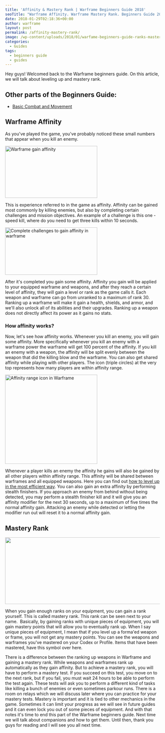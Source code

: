 ```yaml
---
title: 'Affinity & Mastery Rank | Warframe Beginners Guide 2018'
seoTitle: "Warframe Affinity. Warframe Mastery Rank. Beginners Guide 2018"
date: 2018-01-29T02:18:36+00:00
author: warframe
layout: post
permalink: /affinity-mastery-rank/
image: /wp-content/uploads/2018/01/warfame-beginners-guide-ranks-mastery.jpg
categories:
  - Guides
tags:
  - beginners guide
  - guides
---
```

Hey guys! Welcomed back to the Warframe beginners guide. On this article, we will talk about leveling up and mastery rank.<!--more-->

## Other parts of the Beginners Guide:

  * [Basic Combat and Movement](https://warframeblog.com/warframe-beginners-guide-combat-and-movement/)

## Warframe Affinity

As you've played the game, you've probably noticed these small numbers that appear when you kill an enemy.
  
<img src="https://warframeblog.com/wp-content/uploads/2018/01/Screenshot-2018-01-29-01.37.04-300x169.png" title="Warframe affinity" alt="Warframe gain affinity" width="300" height="169" class="alignnone size-medium wp-image-620" srcset="https://warframeblog.com/wp-content/uploads/2018/01/Screenshot-2018-01-29-01.37.04-300x169.png 300w, https://warframeblog.com/wp-content/uploads/2018/01/Screenshot-2018-01-29-01.37.04-768x432.png 768w, https://warframeblog.com/wp-content/uploads/2018/01/Screenshot-2018-01-29-01.37.04-1024x576.png 1024w" sizes="(max-width: 300px) 100vw, 300px" />
  
This is experience referred to in the game as affinity. Affinity can be gained most commonly by killing enemies, but also by completing certain challenges and mission objectives. An example of a challenge is this one - speed kill, where do you need to get three kills within 10 seconds.

<img src="https://warframeblog.com/wp-content/uploads/2018/01/Screenshot-2018-01-29-01.39.56-1-300x154.png" title="Warframe affinity challenges" alt="Complete challenges to gain affinity in warframe" width="300" height="154" class="alignnone size-medium wp-image-622" srcset="https://warframeblog.com/wp-content/uploads/2018/01/Screenshot-2018-01-29-01.39.56-1-300x154.png 300w, https://warframeblog.com/wp-content/uploads/2018/01/Screenshot-2018-01-29-01.39.56-1.png 348w" sizes="(max-width: 300px) 100vw, 300px" />

After it's completed you gain some affinity. Affinity you gain will be applied to your equipped warframe and weapons, and after they reach a certain level of affinity, they will gain a level or rank as the game calls it. Each weapon and warframe can go from unranked to a maximum of rank 30. Ranking up a warframe will make it gain a health, shields, and armor, and we'll also unlock all of its abilities and their upgrades. Ranking up a weapon does not directly affect its power as it gains no stats.

### How affinity works?

Now, let's see how affinity works. Whenever you kill an enemy, you will gain some affinity. More specifically whenever you kill an enemy with a warframe power the warframe will get 100 percent of the affinity. If you kill an enemy with a weapon, the affinity will be split evenly between the weapon that did the killing blow and the warframe. You can also get shared affinity while playing with other players. The icon (triple circles) at the very top represents how many players are within affinity range.

<img src="https://warframeblog.com/wp-content/uploads/2018/01/affinity-icon-300x290.png" title="Affinity range icon" alt="Affinity range icon in Warframe" width="300" height="290" class="alignnone size-medium wp-image-623" srcset="https://warframeblog.com/wp-content/uploads/2018/01/affinity-icon-300x290.png 300w, https://warframeblog.com/wp-content/uploads/2018/01/affinity-icon.png 307w" sizes="(max-width: 300px) 100vw, 300px" />

Whenever a player kills an enemy the affinity he gains will also be gained by all other players within affinity range. This affinity will be shared between warframes and all equipped weapons. Here you can find out [how to level up in the most efficient way](https://warframeblog.com/affinity-how-level-up/). You can also gain an extra affinity by performing stealth finishers. If you approach an enemy from behind without being detected, you may perform a stealth finisher kill and it will give you an affinity modifier for the next 30 seconds, up to a maximum of five times the normal affinity gain. Attacking an enemy while detected or letting the modifier run out will reset it to a normal affinity gain.

## Mastery Rank

<img src="https://warframeblog.com/wp-content/uploads/2018/01/mastery-rank-up.jpg" alt="" width="581" height="217" class="alignnone wp-image-626 size-full" srcset="https://warframeblog.com/wp-content/uploads/2018/01/mastery-rank-up.jpg 581w, https://warframeblog.com/wp-content/uploads/2018/01/mastery-rank-up-300x112.jpg 300w" sizes="(max-width: 581px) 100vw, 581px" />

When you gain enough ranks on your equipment, you can gain a rank yourself. This is called mastery rank. This rank can be seen next to your name.  Basically, by gaining ranks with unique pieces of equipment, you will gain mastery points that will allow you to eventually rank up. When I say unique pieces of equipment, I mean that if you level up a forma'ed weapon or frame, you will not get any mastery points. You can see the weapons and warframes you've mastered on your Codex or Profile. Items that have been mastered, have this symbol over here.

There is a difference between the ranking up weapons in Warframe and gaining a mastery rank. While weapons and warframes rank up automatically as they gain affinity. But to achieve a mastery rank, you will have to perform a mastery test. If you succeed on this test, you move on to the next rank, but if you fail, you must wait 24 hours to be able to perform the test again. These tests will ask you to perform a different kind of tasks like killing a bunch of enemies or even sometimes parkour runs. There is a room on relays which we will discuss later where you can practice for your mastery tests. Mastery is important and it is tied to other mechanics in the game. Sometimes it can limit your progress as we will see in future guides and it can even lock you out of some pieces of equipment. And with that notes it's time to end this part of the Warframe beginners guide. Next time we will talk about companions and how to get them. Until then, thank you guys for reading and I will see you all next time.